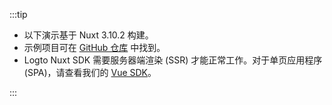 :::tip

- 以下演示基于 Nuxt 3.10.2 构建。
- 示例项目可在 [GitHub 仓库](https://github.com/logto-io/js/tree/HEAD/packages/nuxt) 中找到。
- Logto Nuxt SDK 需要服务器端渲染 (SSR) 才能正常工作。对于单页应用程序 (SPA)，请查看我们的 [Vue SDK](/quick-starts/vue/)。

:::
